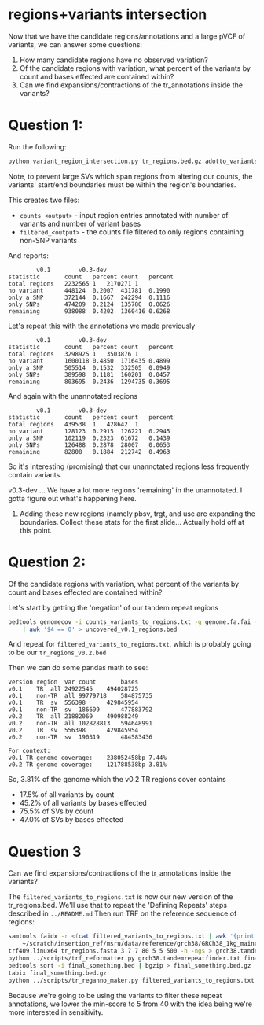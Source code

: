 regions+variants intersection
=============================

Now that we have the candidate regions/annotations and a large pVCF of variants, we can answer some questions:

1. How many candidate regions have no observed variation?
2. Of the candidate regions with variation, what percent of the variants by count and bases effected are contained
   within?
3. Can we find expansions/contractions of the tr_annotations inside the variants?


Question 1:
===========

Run the following:
```bash
python variant_region_intersection.py tr_regions.bed.gz adotto_variants.grch38.sqoff.bcf.gz variants_to_regions.txt
```
Note, to prevent large SVs which span regions from altering our counts, the variants' start/end boundaries must be
within the region's boundaries.

This creates two files:
- `counts_<output>` - input region entries annotated with number of variants and number of variant bases
- `filtered_<output>` - the counts file filtered to only regions containing non-SNP variants

And reports:
```
		v0.1		v0.3-dev
statistic       count   percent	count   percent
total regions   2232565 1	2170271 1
no variant      448124  0.2007	431781  0.1990
only a SNP      372144  0.1667	242294  0.1116
only SNPs       474209  0.2124	135780  0.0626
remaining       938088  0.4202	1360416 0.6268
```

Let's repeat this with the annotations we made previously
```
		v0.1		v0.3-dev
statistic       count   percent	count   percent
total regions   3298925 1	3503876 1
no variant      1600118 0.4850	1716435 0.4899
only a SNP      505514  0.1532	332505  0.0949
only SNPs       389598  0.1181	160201  0.0457
remaining       803695  0.2436	1294735 0.3695
```

And again with the unannotated regions
```
		v0.1		v0.3-dev
statistic       count   percent	count   percent
total regions   439538  1	428642  1
no variant      128123  0.2915	126221  0.2945
only a SNP      102119  0.2323	61672   0.1439
only SNPs       126488  0.2878	28007   0.0653
remaining       82808   0.1884	212742  0.4963
```

So it's interesting (promising) that our unannotated regions less frequently contain variants.

v0.3-dev ... We have a lot more regions 'remaining' in the unannotated. I gotta figure out what's happening here.

1. Adding these new regions (namely pbsv, trgt, and usc are expanding the boundaries. 
Collect these stats for the first slide... Actually hold off at this point.

Question 2:
===========
Of the candidate regions with variation, what percent of the variants by count and bases effected are contained
within?

Let's start by getting the 'negation' of our tandem repeat regions
```bash
bedtools genomecov -i counts_variants_to_regions.txt -g genome.fa.fai -bga \
	| awk '$4 == 0' > uncovered_v0.1_regions.bed
```
And repeat for `filtered_variants_to_regions.txt`, which is probably going to be our `tr_regions_v0.2.bed`

Then we can do some pandas math to see:

```
version	region	var	count		bases
v0.1	TR	all	24922545	494028725
v0.1	non-TR	all	99779718	584875735
v0.1	TR	sv	556398		429845954
v0.1	non-TR	sv	186699		477883792
v0.2	TR	all	21882069	490988249
v0.2	non-TR	all	102828813	594648991
v0.2	TR	sv	556398		429845954
v0.2	non-TR	sv	190319		484583436

For context:
v0.1 TR genome coverage:	238052458bp	7.44%
v0.2 TR genome coverage:	121788538bp	3.81%
```
So, 3.81% of the genome which the v0.2 TR regions cover contains
- 17.5% of all variants by count
- 45.2% of all variants by bases effected
- 75.5% of SVs by count
- 47.0% of SVs by bases effected


Question 3
==========
Can we find expansions/contractions of the tr_annotations inside the variants?

The `filtered_variants_to_regions.txt` is now our new version of the tr_regions.bed. We'll use that to repeat the
'Defining Repeats' steps described in `../README.md` 
Then run TRF on the reference sequence of regions:

```bash
samtools faidx -r <(cat filtered_variants_to_regions.txt | awk '{print $1 ":" $2 "-" $3}') \
    ~/scratch/insertion_ref/msru/data/reference/grch38/GRCh38_1kg_mainchrs.fa > tr_regions.fasta
trf409.linux64 tr_regions.fasta 3 7 7 80 5 5 500 -h -ngs > grch38.tandemrepeatfinder.txt
python ../scripts/trf_reformatter.py grch38.tandemrepeatfinder.txt final_something
bedtools sort -i final_something.bed | bgzip > final_something.bed.gz
tabix final_something.bed.gz
python ../scripts/tr_reganno_maker.py filtered_variants_to_regions.txt final_something.bed.gz > candidate_v0.3_anno.bed
```

Because we're going to be using the variants to filter these repeat annotations, we lower the min-score to 5 from 40
with the idea being we're more interested in sensitivity.

